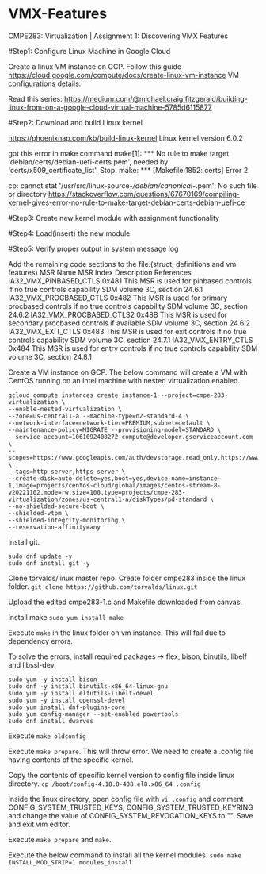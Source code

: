 # VMX-Features
 CMPE283: Virtualization | Assignment 1: Discovering VMX Features

 #Step1: Configure Linux Machine in Google Cloud

 Create a linux VM instance on GCP. Follow this guide https://cloud.google.com/compute/docs/create-linux-vm-instance
 VM configurations details:

Read this series: https://medium.com/@michael.craig.fitzgerald/building-linux-from-on-a-google-cloud-virtual-machine-5785d6115877

 #Step2: Download and build Linux kernel

 https://phoenixnap.com/kb/build-linux-kernel
 Linux kernel version 6.0.2

got this error in make command
 make[1]: *** No rule to make target 'debian/certs/debian-uefi-certs.pem', needed by 'certs/x509_certificate_list'.  Stop.
make: *** [Makefile:1852: certs] Error 2

cp: cannot stat '/usr/src/linux-source-*/debian/canonical-*.pem': No such file or directory
https://stackoverflow.com/questions/67670169/compiling-kernel-gives-error-no-rule-to-make-target-debian-certs-debian-uefi-ce

 #Step3: Create new kernel module with assignment functionality

 #Step4: Load(insert) the new module

 #Step5: Verify proper output in system message log
 
Add the remaining code sections to the file.(struct, definitions and vm features)
MSR Name    MSR Index    Description    References
IA32_VMX_PINBASED_CTLS    0x481    This MSR is used for pinbased controls if no true controls capability    SDM volume 3C, section 24.6.1
IA32_VMX_PROCBASED_CTLS    0x482    This MSR is used for primary procbased controls if no true controls capability    SDM volume 3C, section 24.6.2
IA32_VMX_PROCBASED_CTLS2    0x48B    This MSR is used for secondary procbased controls if available    SDM volume 3C, section 24.6.2
IA32_VMX_EXIT_CTLS    0x483    This MSR is used for exit controls if no true controls capability    SDM volume 3C, section 24.7.1
IA32_VMX_ENTRY_CTLS    0x484    This MSR is used for entry controls if no true controls capability    SDM volume 3C, section 24.8.1

Create a VM instance on GCP. The below command will create a VM with CentOS running on an Intel machine with nested virtualization enabled.
```
gcloud compute instances create instance-1 --project=cmpe-283-virtualization \
--enable-nested-virtualization \
--zone=us-central1-a --machine-type=n2-standard-4 \
--network-interface=network-tier=PREMIUM,subnet=default \
--maintenance-policy=MIGRATE --provisioning-model=STANDARD \
--service-account=1061092408272-compute@developer.gserviceaccount.com \
--scopes=https://www.googleapis.com/auth/devstorage.read_only,https://www.googleapis.com/auth/logging.write,https://www.googleapis.com/auth/monitoring.write,https://www.googleapis.com/auth/servicecontrol,https://www.googleapis.com/auth/service.management.readonly,https://www.googleapis.com/auth/trace.append \
--tags=http-server,https-server \
--create-disk=auto-delete=yes,boot=yes,device-name=instance-1,image=projects/centos-cloud/global/images/centos-stream-8-v20221102,mode=rw,size=100,type=projects/cmpe-283-virtualization/zones/us-central1-a/diskTypes/pd-standard \ 
--no-shielded-secure-boot \
--shielded-vtpm \
--shielded-integrity-monitoring \
--reservation-affinity=any
```

Install git.
```
sudo dnf update -y
sudo dnf install git -y
```

Clone torvalds/linux master repo. Create folder cmpe283 inside the linux folder.
```git clone https://github.com/torvalds/linux.git```

Upload the edited cmpe283-1.c and Makefile downloaded from canvas.

Install make
```sudo yum install make```

Execute ```make``` in the linux folder on vm instance. This will fail due to dependency errors.

To solve the errors, install required packages -> flex, bison, binutils, libelf and libssl-dev.
```sudo yum -y install flex
sudo yum -y install bison
sudo dnf -y install binutils-x86_64-linux-gnu
sudo yum -y install elfutils-libelf-devel
sudo yum -y install openssl-devel
sudo yum install dnf-plugins-core
sudo yum config-manager --set-enabled powertools
sudo dnf install dwarves
```

Execute ```make oldconfig```
 
Execute ```make prepare```. This will throw error. We need to create a .config file having contents of the specific kernel.


Copy the contents of specific kernel version to config file inside linux directory.
```cp /boot/config-4.18.0-408.el8.x86_64 .config```

Inside the linux directory, open config file with ```vi .config``` and comment CONFIG_SYSTEM_TRUSTED_KEYS, CONFIG_SYSTEM_TRUSTED_KEYRING and change the value of CONFIG_SYSTEM_REVOCATION_KEYS to "". Save and exit vim editor.

Execute ```make prepare``` and ```make```.

Execute the below command to install all the kernel modules.
```sudo make INSTALL_MOD_STRIP=1 modules_install```
